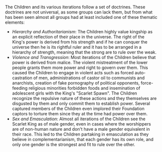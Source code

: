 The Children and its various iterations follow a set of doctrines. These doctrines are not universal, as some groups can lack them, but from what has been seen almost all groups had at least included one of these thematic elements:

- _Hierarchy and Authoritarianism_: The Children highly value kingship as an explicit reflection of their place in the universe. The right of the King's power is derived from his strength and if he can conquer the universe then he is its rightful ruler and it has to be arranged in a hierarchy of strength, meaning that the strong are to rule over the weak.
- _Violence and Transgression_: Most iterations of the Children believe that power is derived from malice. The violent mistreatment of the lower people grants them more power and right to govern over them. This caused the Children to engage in violent acts such as forced auto-castration of men, administrations of castor oil to communists and anarchists, creation of fake pornography of political opponents, force-feeding religious minorities forbidden foods and insemination of adolescent girls with the King's "Scarlet Spawn". The Children recognize the repulsive nature of these actions and they themselves are disgusted by them and only commit them to establish power. Several captured members of the Children even implored their Foundation captors to torture them since they at the time had power over them.
- _Sex and Emasculation_: Almost all iterations of the Children see the Scarlet King as of male gender, even in cases where the worshippers are of non-human nature and don't have a male gender equivalent in their race. This led to the Children partaking in emasculation as they believe in complementarianism, that each gender has its own role, and only one gender is the strongest and fit to rule over the other.